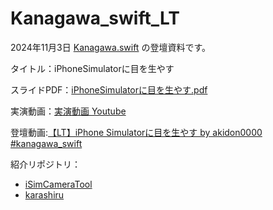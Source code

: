 # Kanagawa_swift_LT
2024年11月3日 [Kanagawa.swift](https://kanagawaswift.connpass.com/event/332163/) の登壇資料です。

タイトル：iPhoneSimulatorに目を生やす

スライドPDF：[iPhoneSimulatorに目を生やす.pdf](https://github.com/akidon0000/Kanagawa_swift_LT/blob/main/iPhoneSimulator%E3%81%AB%E7%9B%AE%E3%82%92%E7%94%9F%E3%82%84%E3%81%99.pdf)

実演動画：[実演動画 Youtube](https://youtube.com/shorts/D7ZTqzWZFJ0?feature=share)

登壇動画:[【LT】iPhone Simulatorに目を生やす by akidon0000 #kanagawa_swift](https://www.youtube.com/watch?v=Ehb4Gmug7Yw)

紹介リポジトリ：
- [iSimCameraTool](https://github.com/akidon0000/iSimCameraTool)
- [karashiru](https://github.com/akidon0000/karashiru)
